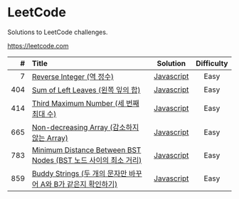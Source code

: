 # LeetCode
Solutions to LeetCode challenges.

https://leetcode.com

| # | Title | Solution | Difficulty |
|---:|:---|:---:|:---:|
| 7 | [Reverse Integer (역 정수)](https://leetcode.com/problems/reverse-integer/) | [Javascript](https://github.com/woohoeon/LeetCode/tree/master/easy/7) | Easy |
| 404 | [Sum of Left Leaves (왼쪽 잎의 합)](https://leetcode.com/problems/sum-of-left-leaves/) | [Javascript](https://github.com/woohoeon/LeetCode/tree/master/easy/404) | Easy |
| 414 | [Third Maximum Number (세 번째 최대 수)](https://leetcode.com/problems/third-maximum-number/) | [Javascript](https://github.com/woohoeon/LeetCode/tree/master/easy/414) | Easy |
| 665 | [Non-decreasing Array (감소하지 않는 Array)](https://leetcode.com/problems/non-decreasing-array/) | [Javascript](https://github.com/woohoeon/LeetCode/tree/master/easy/665) | Easy |
| 783 | [Minimum Distance Between BST Nodes (BST 노드 사이의 최소 거리)](https://leetcode.com/problems/minimum-distance-between-bst-nodes/) | [Javascript](https://github.com/woohoeon/LeetCode/tree/master/easy/783) | Easy |
| 859 | [Buddy Strings (두 개의 문자만 바꾸어 A와 B가 같은지 확인하기)](https://leetcode.com/problems/buddy-strings/) | [Javascript](https://github.com/woohoeon/LeetCode/tree/master/easy/859) | Easy |
